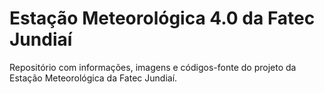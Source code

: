 # Estação Meteorológica 4.0 da Fatec Jundiaí

Repositório com informações, imagens e códigos-fonte do projeto da Estação Meteorológica da Fatec Jundiaí.
